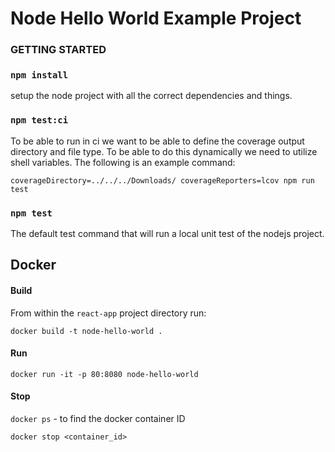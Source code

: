 # Node Hello World Example Project


### GETTING STARTED

### `npm install`

setup the node project with all the correct dependencies and things.

### `npm test:ci`

To be able to run in ci we want to be able to define the coverage output directory and file type. To be able to do this dynamically we need to utilize shell variables. The following is an example command:

`coverageDirectory=../../../Downloads/ coverageReporters=lcov npm run test`

### `npm test`

The default test command that will run a local unit test of the nodejs project.

## Docker

#### Build

From within the `react-app` project directory run:

`docker build -t node-hello-world .`

#### Run

`docker run -it -p 80:8080 node-hello-world`

#### Stop

`docker ps`   - to find the docker container ID

`docker stop <container_id>`